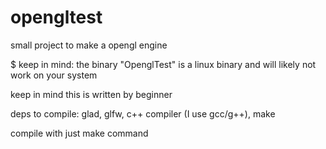# opengltest
small project to make a opengl engine 

$ keep in mind: the binary "OpenglTest" is a linux binary and will likely not work on your system

keep in mind this is written by beginner

deps to compile:
  glad,
  glfw,
  c++ compiler (I use gcc/g++),
  make
  
compile with just make command

